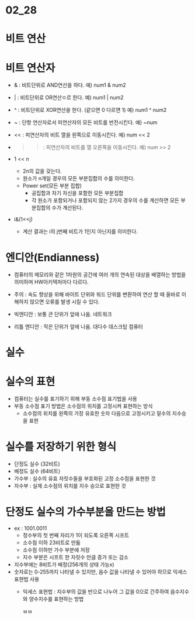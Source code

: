 # 02_28

# 비트 연산

# 비트 연산자
- & : 비트단위로 AND연산을 하다. 예) num1 & num2
- | : 비트단위로 OR연산ㅇ르 한다. 예) num1 | num2
- ^ : 비트단위로 XOR연산을 한다. (같으면 0 다르면 1) 예) num1 ^ num2
- ~ : 단항 연산자로서 피연산자의 모든 비트를 반전시킨다. 예) ~num
- << : 피연산자의 비트 열을 왼쪽으로 이동시킨다. 예) num << 2
- >> : 피연산자의 비트를 열 오른쪽을 이동시킨다. 예) num >> 2

- 1 << n
	- 2n의 값을 갖는다.
    - 원소가 n개일 경우의 모든 부분집합의 수를 의미한다.
    - Power set(모든 부분 집합)
    	- 공집합과 자기 자신을 포함한 모든 부분집합
        - 각 원소가 포함되거나 포함되지 않는 2가지 경우의 수를 계산하면 모든 부분집합의 수가 계산된다.
        
- i&(1<<j)
	- 계산 결과는 i의 j번째 비트가 1인지 아닌지를 의미한다.
    

# 엔디안(Endianness)
- 컴퓨터의 메모리와 같은 1차원의 공간에 여러 개의 연속된 대상을 배열하는 방법을 의미하며 HW아키텍처마다 다르다.
- 주의 : 속도 향상을 위해 바이트 단위와 워드 단위를 변환하여 연산 할 때 올바로 이해하지 않으면 오류를 발생 시킬 수 있다.

- 빅엔디안 : 보통 큰 단위가 앞에 나옴. 네트워크
- 리틀 엔디안 : 작은 단위가 앞에 나옴. 대다수 데스크탑 컴퓨터


# 실수

# 실수의 표현
- 컴퓨터는 실수를 표기하기 위해 부동 소수점 표기법을 사용
- 부동 소수점 표기 방법은 소수점의 위치를 고정시켜 표현하는 방식
	- 소수점의 위치를 왼쪽의 가장 유효한 숫자 다음으로 고정시키고 밑수의 지수승을 표현
    
# 실수를 저장하기 위한 형식
- 단정도 실수 (32비트)
- 배정도 실수 (64비트)
- 가수부 : 실수의 유효 자릿수들을 부호화된 고정 소수점을 표현한 것
- 자수부 : 실제 소수점의 위치를 지수 승으로 표현한 것

# 단정도 실수의 가수부분을 만드는 방법
- ex : 1001.0011
	- 정수부의 첫 번째 자리가 1이 되도록 오른쪽 시프트
    - 소수점 이하 23비트로 만듦
    - 소수점 이하만 가수 부분에 저장
    - 지수 부분은 시프트 한 자릿수 만큼 증가 또는 감소
- 지수부에는 8비트가 배정(256개의 상태 가능x)
- 숫자로는 0-255까지 나타낼 수 있지만, 음수 값을 나타낼 수 있어야 하므로 익세스 표현법 사용
	- 익세스 표현법 : 지수부의 값을 반으로 나누어 그 값을 0으로 간주하여 음수지수와 양수지수를 표현하는 방법
    
    	 ㅂㅂ